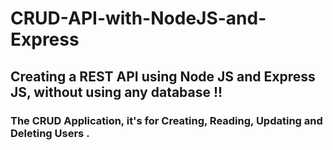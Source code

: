﻿# CRUD-API-with-NodeJS-and-Express
## Creating a REST API using Node JS and Express JS, without using any database !!
### The CRUD Application, it's for Creating, Reading, Updating and Deleting Users .
